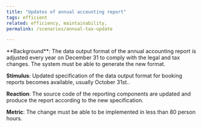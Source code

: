```yaml
---
title: "Updates of annual accounting report"
tags: efficient
related: efficiency, maintainability,
permalink: /scenarios/annual-tax-update

---
```


<div class="arc42-help" markdown="1">
**Background**: The data output format of the annual accounting report is adjusted every year on December 31 to comply with the legal and tax changes. The system must be able to generate the new format.

**Stimulus**: Updated specification of the data output format for booking reports becomes available, usually October 31st..

**Reaction**: The source code of the reporting components are updated and produce the report according to the new specification.

**Metric**: The change must be able to be implemented in less than 80 person hours.


</div><br>




